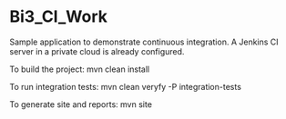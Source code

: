 # Bi3_CI_Work

Sample application to demonstrate continuous integration. 
A Jenkins CI server in a private cloud is already configured.

To build the project: mvn clean install

To run integration tests: mvn clean veryfy -P integration-tests

To generate site and reports: mvn site

